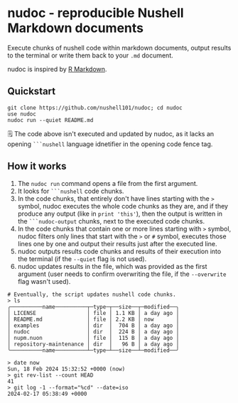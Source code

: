 # nudoc - reproducible Nushell Markdown documents

Execute chunks of nushell code within markdown documents, output results to the terminal or write them back to your `.md` document.

nudoc is inspired by [R Markdown](https://bookdown.org/yihui/rmarkdown/basics.html#basics).

## Quickstart

```
git clone https://github.com/nushell101/nudoc; cd nudoc
use nudoc
nudoc run --quiet README.md
```

🗒 The code above isn't executed and updated by nudoc, as it lacks an opening ` ```nushell ` language idnetifier in the opening code fence tag.

## How it works

1. The `nudoc run` command opens a file from the first argument.
2. It looks for ` ```nushell ` code chunks.
3. In the code chunks, that entirely don't have lines starting with the `>` symbol, nudoc executes the whole code chunks as they are, and if they produce any output (like in `print 'this'`), then the output is written in the ` ```nudoc-output ` chunks, next to the executed code chunks.
4. In the code chunks that contain one or more lines starting with `>` symbol, nudoc filters only lines that start with the `>` or `#` symbol, executes those lines one by one and output their results just after the executed line.
5. nudoc outputs results code chunks and results of their execution into the terminal (if the `--quiet` flag is not used).
6. nudoc updates results in the file, which was provided as the first argument (user needs to confirm overwriting the file, if the `--overwrite` flag wasn't used).

```nushell
# Eventually, the script updates nushell code chunks.
> ls
╭──────────name──────────┬─type─┬──size──┬─modified──╮
│ LICENSE                │ file │ 1.1 KB │ a day ago │
│ README.md              │ file │ 2.2 KB │ now       │
│ examples               │ dir  │  704 B │ a day ago │
│ nudoc                  │ dir  │  224 B │ a day ago │
│ nupm.nuon              │ file │  115 B │ a day ago │
│ repository-maintenance │ dir  │   96 B │ a day ago │
╰──────────name──────────┴─type─┴──size──┴─modified──╯

> date now
Sun, 18 Feb 2024 15:32:52 +0000 (now)
> git rev-list --count HEAD
41
> git log -1 --format="%cd" --date=iso
2024-02-17 05:38:49 +0000
```
